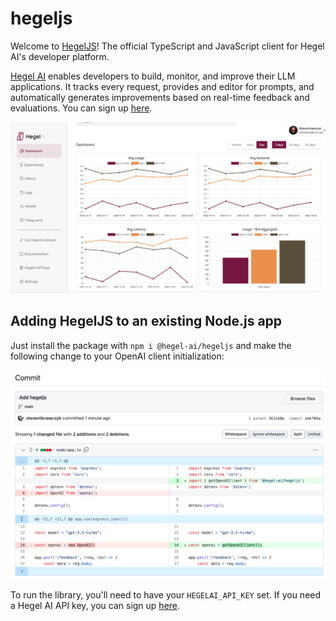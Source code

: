 # hegeljs

Welcome to [HegelJS](https://www.npmjs.com/package/@hegel-ai/hegeljs)! The official TypeScript and JavaScript client for Hegel AI's developer platform.

[Hegel AI](https://hegel-ai.com) enables developers to build, monitor, and improve their LLM applications. It tracks every
request, provides and editor for prompts, and automatically generates improvements based on real-time feedback and evaluations. You can sign up [here](https://app.hegel-ai.com).

![image](img/platform.png)

## Adding HegelJS to an existing Node.js app

Just install the package with `npm i @hegel-ai/hegeljs` and make the following change to your OpenAI client initialization:

![image](img/commit.png)

To run the library, you'll need to have your `HEGELAI_API_KEY` set. If you need a Hegel AI API key, you can sign up [here](https://app.hegel-ai.com).
